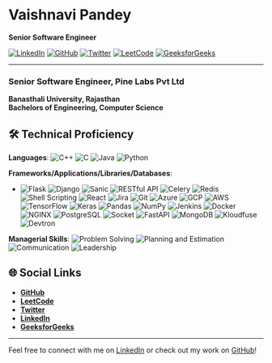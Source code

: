 # Vaishnavi Pandey

**Senior Software Engineer**

[![LinkedIn](https://img.shields.io/badge/LinkedIn-Connect-blue)](https://www.linkedin.com/in/vaishnavi-pandey)
[![GitHub](https://img.shields.io/badge/GitHub-Follow-black)](https://github.com/vaishnavipandey)
[![Twitter](https://img.shields.io/badge/Twitter-Follow-blue)](https://twitter.com/vaishnavipandey)
[![LeetCode](https://img.shields.io/badge/LeetCode-Solve-orange)](https://leetcode.com/u/sk4ze/)
[![GeeksforGeeks](https://img.shields.io/badge/GeeksforGeeks-Profile-green)](https://www.geeksforgeeks.org/user/vaishnavipandey)

---



### Senior Software Engineer, Pine Labs Pvt Ltd


**Banasthali University, Rajasthan**  
**Bachelors of Engineering, Computer Science**  

## 🛠 Technical Proficiency
**Languages**:
![C++](https://img.shields.io/badge/-C++-00599C?logo=c%2B%2B&logoColor=white) ![C](https://img.shields.io/badge/-C-A8B9CC?logo=c&logoColor=white) ![Java](https://img.shields.io/badge/-Java-007396?logo=java&logoColor=white) ![Python](https://img.shields.io/badge/-Python-3776AB?logo=python&logoColor=white)

**Frameworks/Applications/Libraries/Databases**:
- ![Flask](https://img.shields.io/badge/-Flask-000000?logo=flask&logoColor=white) ![Django](https://img.shields.io/badge/-Django-092E20?logo=django&logoColor=white) ![Sanic](https://img.shields.io/badge/-Sanic-0C4B33?logo=sanic&logoColor=white) ![RESTful API](https://img.shields.io/badge/-RESTful%20API-009688?logo=api&logoColor=white) ![Celery](https://img.shields.io/badge/-Celery-37814A?logo=celery&logoColor=white) ![Redis](https://img.shields.io/badge/-Redis-DC382D?logo=redis&logoColor=white) ![Shell Scripting](https://img.shields.io/badge/-Shell%20Scripting-4EAA25?logo=gnu-bash&logoColor=white) ![React](https://img.shields.io/badge/-React-61DAFB?logo=react&logoColor=black) ![Jira](https://img.shields.io/badge/-Jira-0052CC?logo=jira&logoColor=white) ![Git](https://img.shields.io/badge/-Git-F05032?logo=git&logoColor=white) ![Azure](https://img.shields.io/badge/-Azure-0078D4?logo=microsoft-azure&logoColor=white) ![GCP](https://img.shields.io/badge/-GCP-4285F4?logo=google-cloud&logoColor=white) ![AWS](https://img.shields.io/badge/-AWS-232F3E?logo=amazon-aws&logoColor=white) ![TensorFlow](https://img.shields.io/badge/-TensorFlow-FF6F00?logo=tensorflow&logoColor=white) ![Keras](https://img.shields.io/badge/-Keras-D00000?logo=keras&logoColor=white) ![Pandas](https://img.shields.io/badge/-Pandas-150458?logo=pandas&logoColor=white)
 ![NumPy](https://img.shields.io/badge/-NumPy-013243?logo=numpy&logoColor=white)
 ![Jenkins](https://img.shields.io/badge/-Jenkins-D24939?logo=jenkins&logoColor=white)
 ![Docker](https://img.shields.io/badge/-Docker-2496ED?logo=docker&logoColor=white)
 ![NGINX](https://img.shields.io/badge/-NGINX-009639?logo=nginx&logoColor=white)
 ![PostgreSQL](https://img.shields.io/badge/-PostgreSQL-336791?logo=postgresql&logoColor=white)
 ![Socket](https://img.shields.io/badge/-Socket-008080?logo=socket.io&logoColor=white)
 ![FastAPI](https://img.shields.io/badge/-FastAPI-009688?logo=fastapi&logoColor=white)
 ![MongoDB](https://img.shields.io/badge/-MongoDB-47A248?logo=mongodb&logoColor=white)
 ![Kloudfuse](https://img.shields.io/badge/-Kloudfuse-232F3E?logo=kloudfuse&logoColor=white)
 ![Devtron](https://img.shields.io/badge/-Devtron-0033CC?logo=devtron&logoColor=white)

**Managerial Skills**:
 ![Problem Solving](https://img.shields.io/badge/-Problem%20Solving-2D9CDB)
 ![Planning and Estimation](https://img.shields.io/badge/-Planning%20and%20Estimation-FFAA00)
 ![Communication](https://img.shields.io/badge/-Communication-3F3D56)
 ![Leadership](https://img.shields.io/badge/-Leadership-4CAF50)


## 🌐 Social Links
- **[GitHub](https://github.com/vaishnavipandey)**
- **[LeetCode](https://leetcode.com/u/sk4ze/)**
- **[Twitter](https://twitter.com/vaishnavipandey)**
- **[LinkedIn](https://www.linkedin.com/in/vaishnavi-pandey)**
- **[GeeksforGeeks](https://www.geeksforgeeks.org/user/vaishnavipandey)**

---

Feel free to connect with me on [LinkedIn](https://www.linkedin.com/in/vaishnavi-pandey) or check out my work on [GitHub](https://github.com/vaishnavipandey)!


